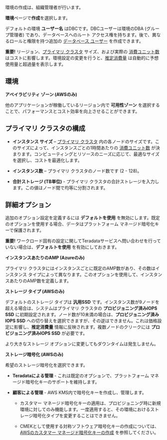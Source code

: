 環境の作成は、組織管理者が行います。

**環境**ページで**作成**を選択します。

デフォルトの環境 **ユーザー名** はDBCです。DBCユーザーは環境のDBA (グループ管理者) であり、データベースへのルート アクセス権を持ちます。後で、異なるロールと権限を持つ追加の [データベース ユーザー](wxe1659392685092.md) を作成できます。

**重要!** リージョン、[プライマリ クラスタ](isb1696461636881.md) サイズ、および実際の [消費ユニット数](onj1682104977691.md) はコストに影響します。環境設定の変更を行うと、[推定消費量](aow1703107228725.md) は自動的に予想使用量と超過量を表示します。

環境
----

**アベイラビリティ ゾーン (AWSのみ)**

他のアプリケーションが稼働しているリージョン内で **可用性ゾーン** を選択することで、パフォーマンスとコスト効率を向上させることができます。

プライマリ クラスタの構成
-------------------------

-   **インスタンス サイズ** – [プライマリ クラスタ](nmr1658424425362.md) 内の各ノードのサイズです。このサイズによって、インスタンスごとの1時間あたりの [消費ユニット数](tdv1682522711429.md) が決まります。コンピューティングとリソースのニーズに応じて、最適なサイズを選択し、コストを最適化します。

-   **インスタンス数** – プライマリ クラスタのノード数です (2 - 128)。

-   **合計ストレージ (TB単位)** - プライマリ クラスタの合計ストレージを入力します。この値はノード間で均等に分割されます。

詳細オプション
--------------

追加のオプション設定を定義するには **デフォルトを使用** を無効にします。既定のオプションを使用する場合、データはプラットフォーム マネージド暗号化キーで保護されます。

**重要!** ワークロード固有の設定に関してTeradataサービスへ問い合わせを行っていない場合は、**デフォルトを使用** を有効にしておきます。

**インスタンスあたりのAMP (Azureのみ)**

プライマリ クラスタにはインスタンスごとに既定のAMP数があり、その数はインスタンス タイプによって異なります。このオプションを使用して、インスタンスあたりのAMP数を定義します。

**ストレージ タイプ (AWSのみ)**

デフォルトのストレージ タイプは **汎用SSD** です。インスタンス数が9ノードを超える場合は、システムはプライマリ クラスタの **プロビジョニング済みIOPS SSD** に初期設定されます。ノード数が10未満の場合は、**プロビジョニング済みIOPS SSD** への切り替えを選択できますが、その逆はできません。これは価格設定に影響し、**推定消費量** 情報に反映されます。複数ノードのクリークには **プロビジョニング済みIOPS SSD** が必要です。

より大きなストレージ オプションに変更してもダウンタイムは発生しません。

**ストレージ暗号化 (AWSのみ)**

希望のストレージ暗号化を選択できます。

-   **Teradataによる管理** - これは既定のオプションで、プラットフォーム マネージド暗号化キーのサポートを維持します。

-   **顧客による管理** - AWS KMS内で暗号化キーを作成し、管理します。

    -   カスタマー マネージド暗号化キーの適用は、プロビジョニング時に新規環境に対してのみ機能します。一度適用すると、その環境におけるストレージ暗号化タイプを変更することはできません。

    -   CMEKとして使用する対称ソフトウェア暗号化キーの作成については、[AWSのカスタマー マネージド暗号化キーの作成](https://docs.teradata.com/access/sources/dita/topic?dita:topicPath=qly1704828971494.dita) を参照してください。
